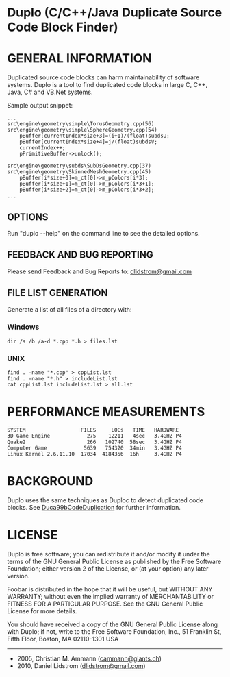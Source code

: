 # Duplo (C/C++/Java Duplicate Source Code Block Finder)

# GENERAL INFORMATION

Duplicated source code blocks can harm maintainability of software systems.
Duplo is a tool to find duplicated code blocks in large C, C++, Java, C# and 
VB.Net systems.

Sample output snippet:

    ...
    src\engine\geometry\simple\TorusGeometry.cpp(56)
    src\engine\geometry\simple\SphereGeometry.cpp(54)
	    pBuffer[currentIndex*size+3]=(i+1)/(float)subdsU;
	    pBuffer[currentIndex*size+4]=j/(float)subdsV;
	    currentIndex++;
	    pPrimitiveBuffer->unlock();

    src\engine\geometry\subds\SubDsGeometry.cpp(37)
    src\engine\geometry\SkinnedMeshGeometry.cpp(45)
        pBuffer[i*size+0]=m_ct[0]->m_pColors[i*3];
        pBuffer[i*size+1]=m_ct[0]->m_pColors[i*3+1];
        pBuffer[i*size+2]=m_ct[0]->m_pColors[i*3+2];
    ...

## OPTIONS

Run "duplo --help" on the command line to see the detailed options.

## FEEDBACK AND BUG REPORTING

Please send Feedback and Bug Reports to: dlidstrom@gmail.com

## FILE LIST GENERATION

Generate a list of all files of a directory with:

### Windows

    dir /s /b /a-d *.cpp *.h > files.lst

### UNIX

    find . -name "*.cpp" > cppList.lst
    find . -name "*.h" > includeList.lst
    cat cppList.lst includeList.lst > all.lst

# PERFORMANCE MEASUREMENTS

    SYSTEM                  FILES     LOCs   TIME   HARDWARE
    3D Game Engine            275    12211   4sec   3.4GHZ P4
    Quake2                    266   102740  58sec   3.4GHZ P4
    Computer Game            5639   754320  34min   3.4GHZ P4
    Linux Kernel 2.6.11.10  17034  4184356  16h     3.4GHZ P4

# BACKGROUND

Duplo uses the same techniques as Duploc to detect duplicated code blocks. See
[Duca99bCodeDuplication](http://www.iam.unibe.ch/~scg/Archive/Papers/Duca99bCodeDuplication.pdf) for
further information.

# LICENSE

Duplo is free software; you can redistribute it and/or modify
it under the terms of the GNU General Public License as published by
the Free Software Foundation; either version 2 of the License, or
(at your option) any later version.

Foobar is distributed in the hope that it will be useful,
but WITHOUT ANY WARRANTY; without even the implied warranty of
MERCHANTABILITY or FITNESS FOR A PARTICULAR PURPOSE.  See the
GNU General Public License for more details.

You should have received a copy of the GNU General Public License
along with Duplo; if not, write to the Free Software
Foundation, Inc., 51 Franklin St, Fifth Floor, Boston, MA  02110-1301  USA

---

- 2005, Christian M. Ammann (cammann@giants.ch)
- 2010, Daniel Lidstrom     (dlidstrom@gmail.com)

